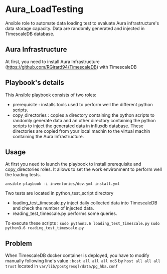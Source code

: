 # Aura_LoadTesting

Ansible role to automate data loading test to evaluate Aura infrastructure's data storage capacity. 
Data are randomly generated and injected in TimescaleDB database.

## Aura Infrastructure

At first, you need to install Aura Infrastructure (https://github.com/RGirard94/TimescaleDB) with TimescaleDB

## Playbook's details

This Ansible playbook consists of two roles:
  - prerequisite : installs tools used to perform well the different python scripts.
  - copy_directories : copies a directory containing the python scripts to randomly generate data and an other directory
                       containing the python scripts to inject the generated data in influxdb database. These directories are
                       copied from your local machin to the virtual machin containing the Aura Infrastructure.

## Usage

At first you need to launch the playbook to install prerequisite and copy_directories roles. It allows to set the work environment to perform well the loading tests.

`ansible-playbook -i inventories/dev.yml install.yml`

Two tests are located in python_test_script directory
  - loading_test_timescale.py inject daily collected data into TimescaleDB and check the number of injected data.
  - reading_test_timescale.py performs some queries.
  
To execute these scripts :
 `sudo python3.6 loading_test_timescale.py`
 `sudo python3.6 reading_test_timescale.py`
 
## Problem

 When TimescaleDB docker container is deployed, you have to modify manually following line's value :
  `host all all all md5` by `host all all all trust` located in `var/lib/postgresql/data/pg_hba.conf`

